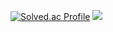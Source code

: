 

[![Solved.ac Profile](http://mazassumnida.wtf/api/v2/generate_badge?boj=dlfdud0304)](https://solved.ac/dlfdud0304/)
<img src="http://mazandi.herokuapp.com/api?handle=dlfdud0304&theme=cold"/> 

<!--
**Cheonilyeong/Cheonilyeong** is a ✨ _special_ ✨ repository because its `README.md` (this file) appears on your GitHub profile.

Here are some ideas to get you started:

- 🔭 I’m currently working on ...
- 🌱 I’m currently learning ...
- 👯 I’m looking to collaborate on ...
- 🤔 I’m looking for help with ...
- 💬 Ask me about ...
- 📫 How to reach me: ...
- 😄 Pronouns: ...
- ⚡ Fun fact: ...
-->
